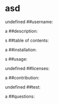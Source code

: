 # asd

  undefined
  ##username:

  a
  ##description:

  s
  ##table of contents:

  a
  ##installation:

  s
  ##usage:

  undefined
  ##licenses:

  a
  ##contribution:

  undefined
  ##test:

  a
  ##questions:

  
